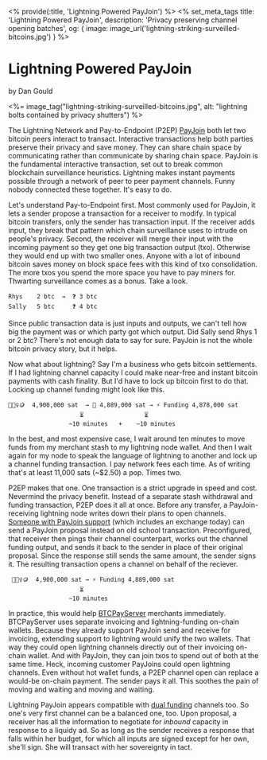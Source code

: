 <% provide(:title, 'Lightning Powered PayJoin') %>
<% set_meta_tags title: 'Lightning Powered PayJoin', description: 'Privacy preserving channel opening batches', og: { image: image_url('lightning-striking-surveilled-bitcoins.jpg') } %>

# Lightning Powered PayJoin

<span class="by-line">by Dan Gould</span>

<%= image_tag("lightning-striking-surveilled-bitcoins.jpg", alt: "lightning bolts contained by privacy shutters")  %>

The Lightning Network and Pay-to-Endpoint (P2EP) [PayJoin](https://bitcoinops.org/en/topics/payjoin/) both let two bitcoin peers interact to transact. Interactive transactions help both parties preserve their privacy and save money. They can share chain space by communicating rather than communicate by sharing chain space. PayJoin is the fundamental interactive transaction, set out to break common blockchain surveillance heuristics. Lightning makes instant payments possible through a network of peer to peer payment channels. Funny nobody connected these together. It's easy to do.

Let's understand Pay-to-Endpoint first. Most commonly used for PayJoin, it lets a sender propose a transaction for a receiver to modify. In typical bitcoin transfers, only the sender has transaction input. If the receiver adds input, they break that pattern which chain surveillance uses to intrude on people's privacy. Second, the receiver will merge their input with the incoming payment so they get one big transaction output (txo). Otherwise they would end up with two smaller ones. Anyone with a lot of inbound bitcoin saves money on block space fees with this kind of txo consolidation. The more txos you spend the more space you have to pay miners for. Thwarting surveillance comes as a bonus. Take a look.

~~~ console
Rhys    2 btc  →  ❓ 3 btc
Sally   5 btc     ❓ 4 btc
~~~

Since public transaction data is just inputs and outputs, we can't tell how big the payment was or which party got which output. Did Sally send Rhys 1 or 2 btc? There's not enough data to say for sure. PayJoin is not the whole bitcoin privacy story, but it helps.

Now what about lightning? Say I'm a business who gets bitcoin settlements. If I had lightning channel capacity I could make near-free and instant bitcoin payments with cash finality. But I'd have to lock up bitcoin first to do that. Locking up channel funding might look like this.

~~~ console
💁🏻‍♀️🪙  4,900,000 sat  → 👝 4,889,000 sat → ⚡️ Funding 4,878,000 sat
                    ⏳                 ⏳
                 ~10 minutes   +    ~10 minutes
~~~

In the best, and most expensive case, I wait around ten minutes to move funds from my merchant stash to my lightning node wallet. And then I wait again for my node to speak the language of lightning to another and lock up a channel funding transaction. I pay network fees each time. As of writing that's at least 11,000 sats (~$2.50) a pop. Times two.

P2EP makes that one. One transaction is a strict upgrade in speed and cost. Nevermind the privacy benefit. Instead of a separate stash withdrawal and funding transaction, P2EP does it all at once. Before any transfer, a PayJoin-receiving lightning node writes down their plans to open channels. [Someone with PayJoin support](https://en.bitcoin.it/wiki/PayJoin_adoption) (which includes an exchange today) can send a PayJoin proposal instead on old school transaction. Preconfigured, that receiver then pings their channel counterpart, works out the channel funding output, and sends it back to the sender in place of their original proposal. Since the response still sends the same amount, the sender signs it. The resulting transaction opens a channel on behalf of the reciever.

~~~ console
 💁🏻‍♀️🪙  4,900,000 sat → ⚡️ Funding 4,889,000 sat
                    ⏳
                 ~10 minutes
~~~

In practice, this would help [BTCPayServer](https://btcpayserver.org) merchants immediately. BTCPayServer uses separate invoicing and lightning-funding on-chain wallets. Because they already support PayJoin send and receive for invoicing, extending support to lightning would unify the two wallets. That way they could open lightning channels directly out of their invoicing on-chain wallet. And with PayJoin, they can join txos to spend out of both at the same time. Heck, incoming customer PayJoins could open lightning channels. Even without hot wallet funds, a P2EP channel open can replace a would-be on-chain payment. The sender pays it all. This soothes the pain of moving and waiting and moving and waiting.

Lightning PayJoin appears compatible with [dual funding](https://bitcoinops.org/en/topics/dual-funding/) channels too. So one's very first channel can be a balanced one, too. Upon proposal, a receiver has all the information to negotiate for *inbound* capacity in response to a liquidy ad. So as long as the sender receives a response that falls within her budget, for which all inputs are signed except for her own, she'll sign. She will transact with her sovereignty in tact.
